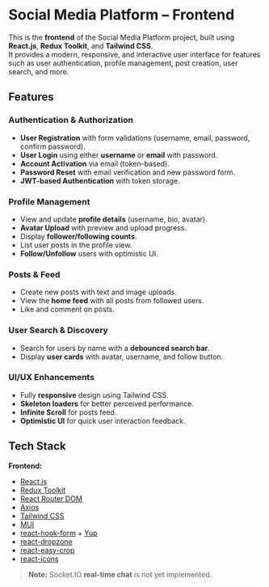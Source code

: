 #  Social Media Platform – Frontend

This is the **frontend** of the Social Media Platform project, built using **React.js**, **Redux Toolkit**, and **Tailwind CSS**.  
It provides a modern, responsive, and interactive user interface for features such as user authentication, profile management, post creation, user search, and more.

## Features

###  Authentication & Authorization
- **User Registration** with form validations (username, email, password, confirm password).
- **User Login** using either **username** or **email** with password.
- **Account Activation** via email (token-based).
- **Password Reset** with email verification and new password form.
- **JWT-based Authentication** with token storage.

###  Profile Management
- View and update **profile details** (username, bio, avatar).
- **Avatar Upload** with preview and upload progress.
- Display **follower/following counts**.
- List user posts in the profile view.
- **Follow/Unfollow** users with optimistic UI.

###  Posts & Feed
- Create new posts with text and image uploads.
- View the **home feed** with all posts from followed users.
- Like and comment on posts.

### User Search & Discovery
- Search for users by name with a **debounced search bar**.
- Display **user cards** with avatar, username, and follow button.

###  UI/UX Enhancements
- Fully **responsive** design using Tailwind CSS.
- **Skeleton loaders** for better perceived performance.
- **Infinite Scroll** for posts feed.
- **Optimistic UI** for quick user interaction feedback.

##  Tech Stack

**Frontend:**
- [React.js](https://react.dev/)
- [Redux Toolkit](https://redux-toolkit.js.org/)
- [React Router DOM](https://reactrouter.com/)
- [Axios](https://axios-http.com/)
- [Tailwind CSS](https://tailwindcss.com/)
- [MUI](https://mui.com/)
- [react-hook-form](https://react-hook-form.com/) + [Yup](https://github.com/jquense/yup)
- [react-dropzone](https://react-dropzone.js.org/)
- [react-easy-crop](https://github.com/ValeryBugakov/react-easy-crop)
- [react-icons](https://react-icons.github.io/react-icons/)

> **Note:** Socket.IO **real-time chat** is not yet implemented.


